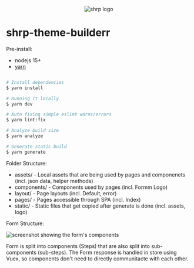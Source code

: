 <p align="center">
    <img alt="shrp logo" src="./static/shrp-logo.png" />
</p>

# shrp-theme-builderr

Pre-install:

- nodejs 15+
- [yarn](https://yarnpkg.com/getting-started/install)

```bash

# Install dependencies
$ yarn install

# Running it locally
$ yarn dev

# Auto fixing simple eslint warns/errors
$ yarn lint:fix

# Analyze build size
$ yarn analyze

# Generate static build
$ yarn generate

```

Folder Structure:

- assets/ - Local assets that are being used by pages and componenets (incl. json data, helper methods)
- components/ - Components used by pages (incl. Formm Logo)
- layout/ - Page layouts (incl. Default, error)
- pages/ - Pages accessible through SPA (incl. Index)
- static/ - Static files that get copied after generate is done (incl. assets, logo)

Form Structure:

![screenshot showing the form's components](./steps.png)

Form is split into components (Steps) that are also split into sub-components (sub-steps). The Form response is handled in store using Vuex, so components don't need to directly communitacte with each other.
